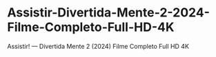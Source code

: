 # Assistir-Divertida-Mente-2-2024-Filme-Completo-Full-HD-4K
Assistir! — Divertida Mente 2 (2024) Filme Completo Full HD 4K
